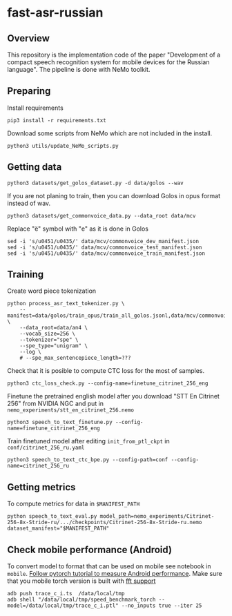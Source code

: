 # fast-asr-russian

## Overview

This repository is the implementation code of the paper "Development of a compact speech recognition system for mobile devices for the Russian language".
The pipeline is done with NeMo toolkit.

## Preparing
Install requirements
```
pip3 install -r requirements.txt
```
Download some scripts from NeMo which are not included in the install.
```
python3 utils/update_NeMo_scripts.py
```

## Getting data

```
python3 datasets/get_golos_dataset.py -d data/golos --wav
```
If you are not planing to train, then you can download Golos in opus format instead of wav.
```
python3 datasets/get_commonvoice_data.py --data_root data/mcv
```

Replace "ё" symbol with "е" as it is done in Golos
```
sed -i 's/u0451/u0435/' data/mcv/commonvoice_dev_manifest.json
sed -i 's/u0451/u0435/' data/mcv/commonvoice_test_manifest.json
sed -i 's/u0451/u0435/' data/mcv/commonvoice_train_manifest.json
```

## Training
Create word piece tokenization
```
python process_asr_text_tokenizer.py \
    --manifest=data/golos/train_opus/train_all_golos.jsonl,data/mcv/commonvoice_train_manifest.json \
    --data_root=data/an4 \
    --vocab_size=256 \
    --tokenizer="spe" \
    --spe_type="unigram" \
    --log \
    # --spe_max_sentencepiece_length=???
```
Check that it is posible to compute CTC loss for the most of samples.
```
python3 ctc_loss_check.py --config-name=finetune_citrinet_256_eng
```
Finetune the pretrained english model after you download "STT En Citrinet 256" from NVIDIA NGC and
put in `nemo_experiments/stt_en_citrinet_256.nemo`
```
python3 speech_to_text_finetune.py --config-name=finetune_citrinet_256_eng
```
Train finetuned model after editing `init_from_ptl_ckpt` in `conf/citrinet_256_ru.yaml`
```
python3 speech_to_text_ctc_bpe.py --config-path=conf --config-name=citrinet_256_ru
```

## Getting metrics
To compute metrics for data in `$MANIFEST_PATH`
```
python speech_to_text_eval.py model_path=nemo_experiments/Citrinet-256-8x-Stride-ru/.../checkpoints/Citrinet-256-8x-Stride-ru.nemo dataset_manifest="$MANIFEST_PATH"
```

## Check mobile performance (Android)
To convert model to format that can be used on mobile see notebook in `mobile`.
[Follow pytorch tutorial to measure Android performance](https://pytorch.org/tutorials/recipes/mobile_perf.html).
Make sure that you mobile torch version is built with [fft support](https://github.com/pytorch/pytorch/commit/5045c18bd1214d8bdb3dc41306da9de06868aecb)
```
adb push trace_c_i.ts  /data/local/tmp
adb shell "/data/local/tmp/speed_benchmark_torch --model=/data/local/tmp/trace_c_i.ptl" --no_inputs true --iter 25
```
